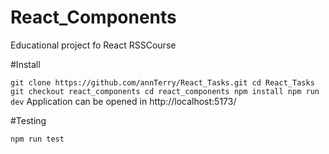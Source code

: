 # React_Components
Educational project fo React RSSCourse

#Install

``
git clone https://github.com/annTerry/React_Tasks.git
cd React_Tasks
git checkout react_components
cd react_components
npm install
npm run dev
``
 Application can be opened in http://localhost:5173/

#Testing

``
npm run test
``
